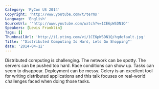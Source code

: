 ```yaml
---
Category: 'PyCon US 2014'
Copyright: 'http://www.youtube.com/t/terms'
Language: 'English'
SourceUrl: '"http://www.youtube.com/watch?v=1CE6pWSDN1Q"'
Speakers: [Lewis Franklin]
Tags: []
ThumbnailUrl: 'http://i1.ytimg.com/vi/1CE6pWSDN1Q/hqdefault.jpg'
Title: '"Distributed Computing Is Hard, Lets Go Shopping"'
date: '2014-04-12'
---
```

Distributed computing is challenging. The network can be spotty. The servers can be pushed too hard. Race conditions can show up. Tasks can seem to disappear. Deployment can be messy. Celery is an excellent tool for writing distributed applications and this talk focuses on real-world challenges faced when doing those tasks.